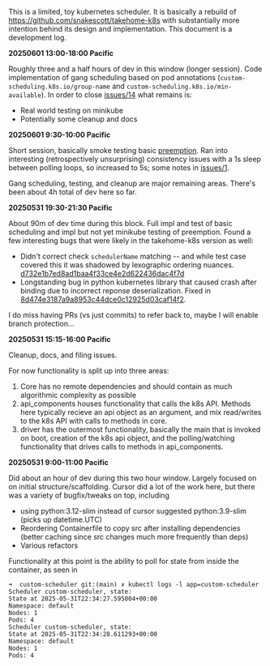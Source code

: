 This is a limited, toy kubernetes scheduler. It is basically a rebuild of https://github.com/snakescott/takehome-k8s with substantially more intention behind its design and implementation. This document is a development log.

**20250601 13:00-18:00 Pacific**

Roughly three and a half hours of dev in this window (longer session). Code implementation of gang scheduling based on pod annotations (`custom-scheduling.k8s.io/group-name` and `custom-scheduling.k8s.io/min-available`). In order to close [issues/14](https://github.com/snakescott/custom-scheduler-v2/issues/14) what remains is:

* Real world testing on minikube
* Potentially some cleanup and docs

**20250601 9:30-10:00 Pacific**

Short session, basically smoke testing basic [preemption](https://github.com/snakescott/custom-scheduler-v2/issues/13). Ran into interesting (retrospectively unsurprising) consistency issues with a 1s sleep between polling loops, so increased to 5s; some notes in [issues/1](https://github.com/snakescott/custom-scheduler-v2/issues/1).

Gang scheduling, testing, and cleanup are major remaining areas. There's been about 4h total of dev here so far.

**20250531 19:30-21:30 Pacific**

About 90m of dev time during this block. Full impl and test of basic scheduling and impl but not yet minikube testing of preemption. Found a few interesting bugs that were likely in the takehome-k8s version as well:

* Didn't correct check `schedulerName` matching -- and while test case covered this it was shadowed by lexographic ordering nuances. [d732e1b7ed8ad1baa4f33ce4e2d622436dac4f7d](https://github.com/snakescott/custom-scheduler-v2/commit/d732e1b7ed8ad1baa4f33ce4e2d622436dac4f7d)
* Longstanding bug in python kubernetes library that caused crash after binding due to incorrect reponse deserialization. Fixed in [8d474e3187a9a8953c44dce0c12925d03caf14f2](https://github.com/snakescott/custom-scheduler-v2/commit/8d474e3187a9a8953c44dce0c12925d03caf14f2).

I do miss having PRs (vs just commits) to refer back to, maybe I will enable branch protection...

**20250531 15:15-16:00 Pacific**

Cleanup, docs, and filing issues.

For now functionality is split up into three areas:
1) Core has no remote dependencies and should contain as much algorithmic complexity as possible
2) api_components houses functionality that calls the k8s API. Methods here typically recieve an api object as an argument, and mix read/writes to the k8s API with calls to methods in core.
3) driver has the outermost functionality, basically the main that is invoked on boot, creation of the k8s api object, and the polling/watching functionality that drives calls
to methods in api_components.



**20250531 9:00-11:00 Pacific**

Did about an hour of dev during this two hour window. Largely focused on on initial structure/scaffolding. Cursor did a lot of the work here, but there was a variety of bugfix/tweaks on top, including

* using python:3.12-slim instead of cursor suggested python:3.9-slim (picks up datetime.UTC)
* Reordering Containerfile to copy src after installing dependencies (better caching since src changes much more frequently than deps)
* Various refactors

Functionality at this point is the ability to poll for state from inside the container, as seen in
```
➜  custom-scheduler git:(main) ✗ kubectl logs -l app=custom-scheduler
Scheduler custom-scheduler, state:
State at 2025-05-31T22:34:27.595004+00:00
Namespace: default
Nodes: 1
Pods: 4
Scheduler custom-scheduler, state:
State at 2025-05-31T22:34:28.611293+00:00
Namespace: default
Nodes: 1
Pods: 4
```
